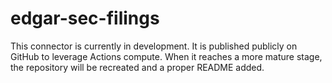 # edgar-sec-filings

This connector is currently in development. It is published publicly on GitHub to leverage Actions compute. When it reaches a more mature stage, the repository will be recreated and a proper README added.